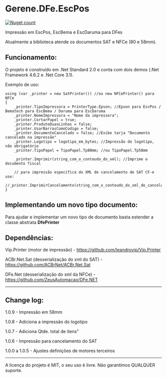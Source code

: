 # Gerene.DFe.EscPos

[![Nuget count](http://img.shields.io/nuget/v/Gerene.DFe.EscPos.svg)](https://www.nuget.org/packages/Gerene.DFe.EscPos)

Impressão em EscPos, EscBema e EscDaruma para DFes

Atualmente a biblioteca atende os documentos SAT e NFCe (80 e 58mm).

Funcionamento:
----

O projeto é construído em .Net Standard 2.0 e conta com dois demos (.Net Framework 4.6.2 e .Net Core 3.1).

Exemplo de uso:
```
using (var _printer = new SatPrinter()) //ou new NFCePrinter() para NFCe
{
	_printer.TipoImpressora = PrinterType.Epson; //Epson para EscPos / Bematech para EscBema / Daruma para EscDaruma
	_printer.NomeImpressora = "Nome da impressora";
	_printer.CortarPapel = true;
	_printer.ProdutoDuasLinhas = false;
	_printer.UsarBarrasComoCodigo = false;
	_printer.DocumentoCancelado = false; //Exibe tarja "Documento cancelado na impressão"
	_printer.Logotipo = logotipo_em_bytes; //Impressão do logotipo, não obrigatório
	_printer.TipoPapel = TipoPapel.Tp80mm; //ou TipoPapel.Tp58mm

	_printer.Imprimir(string_com_o_conteudo_do_xml); //Imprime o documento fiscal
	
	// para impressão específica do XML de cancelamento de SAT CF-e use:
        //_printer.ImprimirCancelamento(string_com_o_conteudo_do_xml_de_cancelamento);
}
```

Implementando um novo tipo documento:
----

Para ajudar e implementar um novo tipo de documento basta estender a classe abstrata **DfePrinter**

Dependências:
----

Vip.Printer (motor de impressão) - https://github.com/leandrovip/Vip.Printer

ACBr.Net.Sat (desserialização do xml do SAT) - https://github.com/ACBrNet/ACBr.Net.Sat

DFe.Net (desserialização do xml da NFCe) - https://github.com/ZeusAutomacao/DFe.NET

----

Change log:
----

1.0.9 - Impressão em 58mm

1.0.8 - Adiciona a impressão do logotipo

1.0.7 - Adiciona Qtde. total de itens"

1.0.6 - Impressão para cancelamento do SAT

1.0.0 a 1.0.5 - Ajustes definições de motores terceiros

----



A licença do projeto é MIT, o seu uso é livre.
Não garantimos QUALQUER suporte.
